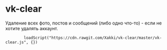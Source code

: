 # vk-clear
Удаление всех фото, постов и сообщений (либо одно что-то) - если не хотите удалять аккаунт. 


```
        loadScript("https://cdn.rawgit.com/Xakki/vk-clear/master/vk-clear.js", {})
```
